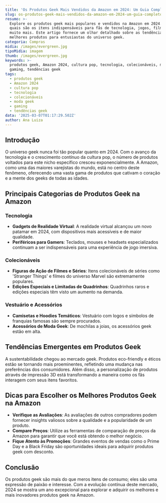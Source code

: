 ```yaml
---
title: 'Os Produtos Geek Mais Vendidos da Amazon em 2024: Um Guia Completo'
slug: os-produtos-geek-mais-vendidos-da-amazon-em-2024-um-guia-completo
resumo: >-
  Explore os produtos geek mais populares e vendidos na Amazon em 2024. Descubra
  quais são os itens indispensáveis para fãs de tecnologia, jogos, filmes e
  muito mais. Este artigo fornece um olhar detalhado sobre as tendências e os
  melhores produtos para entusiastas do universo geek.
categoria: Compras
midia: /images/evergreen.jpg
tipoMidia: imagem
thumb: /images/evergreen.jpg
keywords: >-
  produtos geek, Amazon 2024, cultura pop, tecnologia, colecionáveis, moda geek,
  gaming, tendências geek
tags:
  - produtos geek
  - Amazon 2024
  - cultura pop
  - tecnologia
  - colecionáveis
  - moda geek
  - gaming
  - tendências geek
data: '2025-03-07T01:17:29.502Z'
author: Ana Luiza
---
```


## Introdução
O universo geek nunca foi tão popular quanto em 2024. Com o avanço da tecnologia e o crescimento contínuo da cultura pop, o número de produtos voltados para este nicho específico cresceu exponencialmente. A Amazon, como uma das maiores varejistas do mundo, está no centro deste fenômeno, oferecendo uma vasta gama de produtos que cativam o coração e a mente dos geeks de todas as idades.

## Principais Categorias de Produtos Geek na Amazon
### Tecnologia
- **Gadgets de Realidade Virtual**: A realidade virtual alcançou um novo patamar em 2024, com dispositivos mais acessíveis e de maior qualidade.
- **Periféricos para Gamers**: Teclados, mouses e headsets especializados continuam a ser indispensáveis para uma experiência de jogo imersiva.
### Colecionáveis
- **Figuras de Ação de Filmes e Séries**: Itens colecionáveis de séries como 'Stranger Things' e filmes do universo Marvel são extremamente populares.
- **Edições Especiais e Limitadas de Quadrinhos**: Quadrinhos raros e edições especiais têm visto um aumento na demanda.
### Vestuário e Acessórios
- **Camisetas e Hoodies Temáticos**: Vestuário com logos e símbolos de franquias famosas são sempre procurados.
- **Acessórios de Moda Geek**: De mochilas a joias, os acessórios geek estão em alta.

## Tendências Emergentes em Produtos Geek
A sustentabilidade chegou ao mercado geek. Produtos eco-friendly e éticos estão se tornando mais proeminentes, refletindo uma mudança nas preferências dos consumidores. Além disso, a personalização de produtos através de impressão 3D está transformando a maneira como os fãs interagem com seus itens favoritos.

## Dicas para Escolher os Melhores Produtos Geek na Amazon
- **Verifique as Avaliações**: As avaliações de outros compradores podem fornecer insights valiosos sobre a qualidade e a popularidade de um produto.
- **Compare Preços**: Utilize as ferramentas de comparação de preços da Amazon para garantir que você está obtendo o melhor negócio.
- **Fique Atento às Promoções**: Grandes eventos de vendas como o Prime Day e a Black Friday são oportunidades ideais para adquirir produtos geek com desconto.

## Conclusão
Os produtos geek são mais do que meros itens de consumo; eles são uma expressão de paixão e interesse. Com a evolução contínua deste mercado, 2024 se mostra um ano excepcional para explorar e adquirir os melhores e mais inovadores produtos geek na Amazon.
